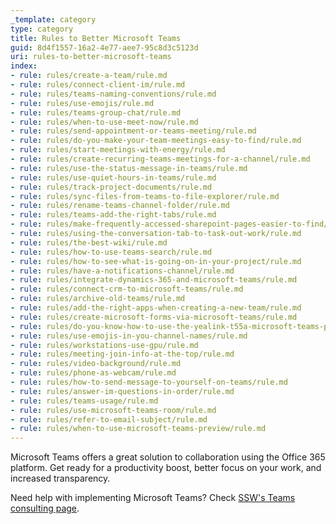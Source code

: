 ```yaml
---
_template: category
type: category
title: Rules to Better Microsoft Teams
guid: 8d4f1557-16a2-4e77-aee7-95c8d3c5123d
uri: rules-to-better-microsoft-teams
index:
- rule: rules/create-a-team/rule.md
- rule: rules/connect-client-im/rule.md
- rule: rules/teams-naming-conventions/rule.md
- rule: rules/use-emojis/rule.md
- rule: rules/teams-group-chat/rule.md
- rule: rules/when-to-use-meet-now/rule.md
- rule: rules/send-appointment-or-teams-meeting/rule.md
- rule: rules/do-you-make-your-team-meetings-easy-to-find/rule.md
- rule: rules/start-meetings-with-energy/rule.md
- rule: rules/create-recurring-teams-meetings-for-a-channel/rule.md
- rule: rules/use-the-status-message-in-teams/rule.md
- rule: rules/use-quiet-hours-in-teams/rule.md
- rule: rules/track-project-documents/rule.md
- rule: rules/sync-files-from-teams-to-file-explorer/rule.md
- rule: rules/rename-teams-channel-folder/rule.md
- rule: rules/teams-add-the-right-tabs/rule.md
- rule: rules/make-frequently-accessed-sharepoint-pages-easier-to-find/rule.md
- rule: rules/using-the-conversation-tab-to-task-out-work/rule.md
- rule: rules/the-best-wiki/rule.md
- rule: rules/how-to-use-teams-search/rule.md
- rule: rules/how-to-see-what-is-going-on-in-your-project/rule.md
- rule: rules/have-a-notifications-channel/rule.md
- rule: rules/integrate-dynamics-365-and-microsoft-teams/rule.md
- rule: rules/connect-crm-to-microsoft-teams/rule.md
- rule: rules/archive-old-teams/rule.md
- rule: rules/add-the-right-apps-when-creating-a-new-team/rule.md
- rule: rules/create-microsoft-forms-via-microsoft-teams/rule.md
- rule: rules/do-you-know-how-to-use-the-yealink-t55a-microsoft-teams-phone/rule.md
- rule: rules/use-emojis-in-you-channel-names/rule.md
- rule: rules/workstations-use-gpu/rule.md
- rule: rules/meeting-join-info-at-the-top/rule.md
- rule: rules/video-background/rule.md
- rule: rules/phone-as-webcam/rule.md
- rule: rules/how-to-send-message-to-yourself-on-teams/rule.md
- rule: rules/answer-im-questions-in-order/rule.md
- rule: rules/teams-usage/rule.md
- rule: rules/use-microsoft-teams-room/rule.md
- rule: rules/refer-to-email-subject/rule.md
- rule: rules/when-to-use-microsoft-teams-preview/rule.md
---
```


Microsoft Teams offers a great solution to collaboration using the Office 365 platform. Get ready for a productivity boost, better focus on your work, and increased transparency.

Need help with implementing Microsoft Teams? Check [SSW's Teams consulting page](https://www.ssw.com.au/consulting/microsoft-teams).
